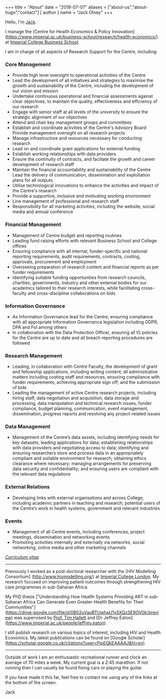 +++
title = "About"
date = "2019-07-07"
aliases = ["about-us","about-hugo","contact"]
[ author ]
  name = "Jack Olney"
+++

Hello, I'm [Jack](http://www.imperial.ac.uk/people/jack.olney).

I manage the [Centre for Health Economics & Policy Innovation]
(https://www.imperial.ac.uk/business-school/research/health-economics/) at [Imperial College
Business School](https://imperial.ac.uk/business-school/).

I am in charge of all aspects of Research Support for the Centre, including:

### Core Management

- Provide high level oversight to operational activities of the Centre
- Lead the development of all initiatives and strategies to maximise the growth and sustainability
of the Centre, including the development of our vision and mission
- Undertake continuous operational and financial assessments against clear objectives, to maintain
the quality, effectiveness and efficiency of our research
- Engage with senior staff at all levels of the university to ensure the strategic alignment of
our objectives
- Attend and chair key management groups and committees
- Establish and coordinate activities of the Centre's Advisory Board Provide management oversight
on all research projects
- Manage infrastructure and resources necessary for conducting research
- Lead on and coordinate grant applications for external funding
- Establish working relationships with data providers
- Ensure the continuity of contracts, and faciliate the growth and career development of research
staff
- Maintain the financial accountability and sustainability of the Centre Lead the delivery of
communication, dissemination and exploitation plans for all outputs
- Utilise technological innovations to enhance the activities and impact of the Centre's research
- Provide a supportive, inclusive and motivating working environment
- Line management of professional and research staff
- Responsibility for all marketing activities, including the website, social media and annual
conference

### Financial Management

- Management of Centre budget and reporting routines
- Leading fund raising efforts with relevant Business School and College offices
- Ensuring compliance with all internal, funder-specific and national reporting requirements, audit
requirements, contracts, costing, approvals, procurement and employment
- Overseeing preparation of research content and financial reports as per funder requirements
- Identifying suitable funding opportunities from research councils, charities,
governments, industry and other external bodies for our academics tailored to their research
interests, while facilitating cross-faculty and cross-discipline collaborations on bids

### Information Governance

- As Information Governance lead for the Centre, ensuring compliance with all appropriate
Information Governance legislation including GDPR, DPA and FoI among others
- In collaboration with the Data Protection Officer, ensuring all IG policies for the Centre are up
to date and all breach reporting procedures are followed

### Research Management

- Leading, in collaboration with Centre Faculty, the development of grant and fellowship
applications, including writing content; all administrative matters including costing staff and
resources, ensuring compliance with funder requirements, achieving appropriate sign off; and the
submission of bids
- Leading the management of active Centre research projects, including hiring staff, data
negotiation and acquisition, data storage and processing, data manipulation and technical research
issues, funder compliance, budget planning, communication, event management, dissemination, progress
reports and resolving any project-related issues

### Data Management

- Management of the Centre’s data assets, including identifying needs for key datasets; leading
applications for data; establishing relationships with data providers and negotiating access to
data; identifying and ensuring researchers store and process data in an appropriately compliant and
suitable environment for research; obtaining ethics clearance where necessary; managing arrangements
for preserving data security and confidentiality; and ensuring users are compliant with the relevant
data regulations

### External Relations

- Developing links with external organisations and across College, including academic partners in
teaching and research; potential users of the Centre’s work in health systems, government and
relevant industries


### Events

- Management of all Centre events, including conferences, project meetings, dissemination and
networking events
- Promoting activities internally and externally via networks, social networking, online media
and other marketing channels

[_Curriculum vitae_](https://drive.google.com/file/d/0B02uVauBTUwhaUR3S2pmeld2WDQ/preview)

---

Previously I worked as a post-doctoral researcher with the [HIV Modelling Consortium]
(http://www.hivmodelling.org/) at [Imperial College London](http://imperial.ac.uk/). My research
focused on improving patient outcomes through strengthening HIV care programmes in sub-Saharan
Africa.

My PhD thesis ["Understanding How Health Systems Providing ART in sub-Saharan Africa Can Generate
Even Greater Health Benefits for Their Communities"]
(https://drive.google.com/file/d/0B02uVauBTUwhaU1vSXQzSE9OV0k/preview) was supervised by [Prof. Tim
Hallett](https://www.imperial.ac.uk/people/timothy.hallett) and [Dr Jeffrey Eaton]
(https://www.imperial.ac.uk/people/jeffrey.eaton).

I still publish research on various topics of interest, including HIV and Health Economics. My
latest publications can be found on [Google Scholar]
(https://scholar.google.co.uk/citations?user=PipEQkEAAAAJ&hl=en).

---

Outside of work I am an enthusiastic recreational runner and clock an average of 70 miles a week. My
current goal is a 2:45 marathon. If not running then I can usually be found fixing cars or playing
the guitar.

If you have made it this far, feel free to contact me using any of the links at the bottom of the
screen.

Jack
